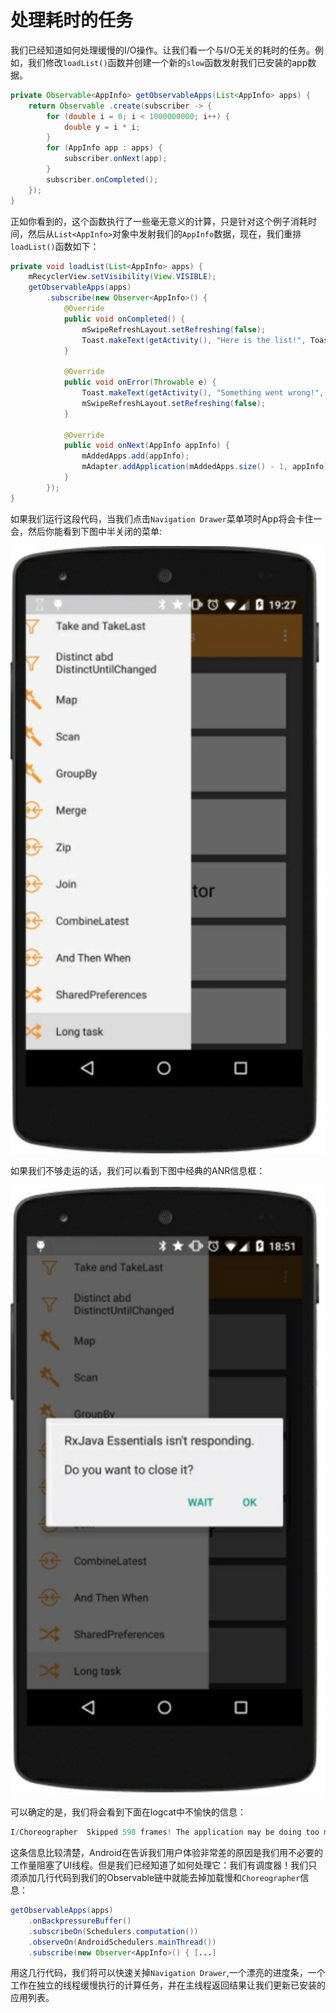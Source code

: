 # 处理耗时的任务

我们已经知道如何处理缓慢的I/O操作。让我们看一个与I/O无关的耗时的任务。例如，我们修改`loadList()`函数并创建一个新的`slow`函数发射我们已安装的app数据。

```java
private Observable<AppInfo> getObservableApps(List<AppInfo> apps) {
    return Observable .create(subscriber -> {
        for (double i = 0; i < 1000000000; i++) {
            double y = i * i;
        }
        for (AppInfo app : apps) {
            subscriber.onNext(app);
        }
        subscriber.onCompleted(); 
    });
}
```

正如你看到的，这个函数执行了一些毫无意义的计算，只是针对这个例子消耗时间，然后从`List<AppInfo>`对象中发射我们的`AppInfo`数据，现在，我们重排`loadList()`函数如下：

```java
private void loadList(List<AppInfo> apps) {
    mRecyclerView.setVisibility(View.VISIBLE);
    getObservableApps(apps)
        .subscribe(new Observer<AppInfo>() {
            @Override
            public void onCompleted() {
                mSwipeRefreshLayout.setRefreshing(false);
                Toast.makeText(getActivity(), "Here is the list!", Toast.LENGTH_LONG).show();
            }
            
            @Override
            public void onError(Throwable e) {
                Toast.makeText(getActivity(), "Something went wrong!", Toast.LENGTH_SHORT).show();
                mSwipeRefreshLayout.setRefreshing(false);
            }
            
            @Override
            public void onNext(AppInfo appInfo) { 
                mAddedApps.add(appInfo);  
                mAdapter.addApplication(mAddedApps.size() - 1, appInfo);
            } 
        });
}
```

如果我们运行这段代码，当我们点击`Navigation Drawer`菜单项时App将会卡住一会，然后你能看到下图中半关闭的菜单:

![](../images/chapter7_3.png)

如果我们不够走运的话，我们可以看到下图中经典的ANR信息框：

![](../images/chapter7_4.png)

可以确定的是，我们将会看到下面在logcat中不愉快的信息：

```java
I/Choreographer  Skipped 598 frames! The application may be doing too much work on its main thread.
```

这条信息比较清楚，Android在告诉我们用户体验非常差的原因是我们用不必要的工作量阻塞了UI线程。但是我们已经知道了如何处理它：我们有调度器！我们只须添加几行代码到我们的Observable链中就能去掉加载慢和`Choreographer`信息：

```java
getObservableApps(apps)
    .onBackpressureBuffer()
    .subscribeOn(Schedulers.computation())
    .observeOn(AndroidSchedulers.mainThread())
    .subscribe(new Observer<AppInfo>() { [...]
```
用这几行代码，我们将可以快速关掉`Navigation Drawer`,一个漂亮的进度条，一个工作在独立的线程缓慢执行的计算任务，并在主线程返回结果让我们更新已安装的应用列表。


















































